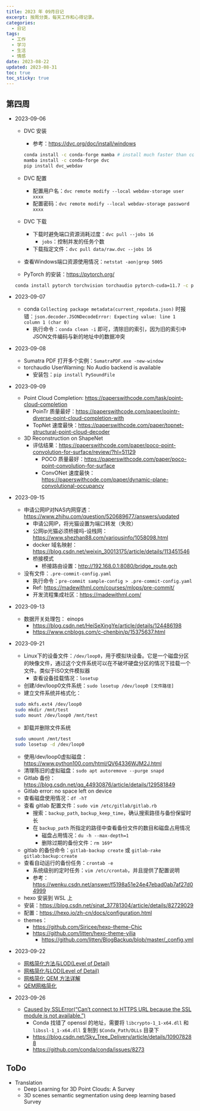 ```yaml
---
title: 2023 年 09月日记
excerpt: 按周分类，每天工作和心得记录。
categories:
  - 日记
tags:
  - 工作
  - 学习
  - 生活
  - 情感
date: 2023-08-22
updated: 2023-08-31
toc: true
toc_sticky: true
---
```


## 第四周

- 2023-09-06
    - DVC 安装
	    - 参考：https://dvc.org/doc/install/windows

	    ```bash
	    conda install -c conda-forge mamba # install much faster than conda
	    mamba install -c conda-forge dvc
	    pip install dvc_webdav
	    ```

    - DVC 配置
        - 配置用户名：`dvc remote modify --local webdav-storage user xxxx`
        - 配置密码：`dvc remote modify --local webdav-storage password xxxx`
    - DVC 下载
        - 下载时避免端口资源消耗过度：`dvc pull --jobs 16`
          - `jobs`：控制并发的任务个数
        - 下载指定文件：`dvc pull data/raw.dvc --jobs 16`
    - 查看Windows端口资源使用情况：`netstat -aon|grep 5005`
    - PyTorch 的安装：https://pytorch.org/
    
    ```bash
    conda install pytorch torchvision torchaudio pytorch-cuda=11.7 -c pytorch -c nvidia
    ```
    
- 2023-09-07
    - conda `Collecting package metadata(current_repodata.json)` 时报错：`json.decoder.JSONDecodeError: Expecting value: line 1 column 1 (char 0)`
        - 执行命令：`conda clean -i` 即可，清除旧的索引，因为旧的索引中JSON文件编码与新的地址中的数据冲突
- 2023-09-08
    - Sumatra PDF 打开多个实例：`SumatraPDF.exe -new-window`
    - torchaudio UserWarning: No Audio backend is available
        - 安装包：`pip install PySoundFile`
- 2023-09-09
    - Point Cloud Completion: https://paperswithcode.com/task/point-cloud-completion
        - PoinTr 质量最好：https://paperswithcode.com/paper/pointr-diverse-point-cloud-completion-with
        - TopNet 速度最快：https://paperswithcode.com/paper/topnet-structural-point-cloud-decoder
    - 3D Reconstruction on ShapeNet
        - 评估结果：https://paperswithcode.com/paper/poco-point-convolution-for-surface/review/?hl=51129
            - POCO 质量最好：https://paperswithcode.com/paper/poco-point-convolution-for-surface
            - ConvONet 速度最快：https://paperswithcode.com/paper/dynamic-plane-convolutional-occupancy
- 2023-09-15
    - 申请公网IP对NAS内网穿透：https://www.zhihu.com/question/520689677/answers/updated
        - 申请公网IP，将光猫设置为端口转发（失败）
        - 公网ip光猫必须桥接吗-设栈网：https://www.shezhan88.com/variousinfo/1058098.html
        - docker 域名映射：https://blog.csdn.net/weixin_30013175/article/details/113451546
        - 桥接模式
            - 桥接路由设置：http://192.168.0.1:8080/bridge_route.gch
    - 没有文件：`.pre-commit-config.yaml`
        - 执行命令：`pre-commit sample-config > .pre-commit-config.yaml`
        - Ref: https://madewithml.com/courses/mlops/pre-commit/
        - 开发流程集成社区：https://madewithml.com/
- 2023-09-13
    - 数据开关处理包： einops
        - https://blog.csdn.net/HeiSeXingYe/article/details/124486198
        - https://www.cnblogs.com/c-chenbin/p/15375637.html
- 2023-09-21
    - Linux下的设备文件：`/dev/loop0`，用于模拟块设备。它是一个磁盘分区的映像文件，通过这个文件系统可以在不破坏硬盘分区的情况下挂载一个文件。类似于ISO文件模拟器
        - 查看设备挂载情况：`losetup`
    - 创建/dev/loop0文件系统：`sudo losetup /dev/loop0 [文件路径]`
    - 建立文件系统并格式化：
    
    ```bash
    sudo mkfs.ext4 /dev/loop0
    sudo mkdir /mnt/test
    sudo mount /dev/loop0 /mnt/test
    ```
    
    - 卸载并删除文件系统
    
    ```bash
    sudo umount /mnt/test
    sudo losetup -d /dev/loop0
    ```
    
    - 使用/dev/loop0虚拟磁盘：https://www.python100.com/html/QV64336WJM2J.html
    - 清理陈旧的虚拟磁盘：`sudo apt autoremove --purge snapd`
    - Gitlab 备份：https://blog.csdn.net/qq_44930876/article/details/129581849
    - Gitlab error: no space left on device
    - 查看磁盘使用情况：`df -hT`
    - 查看 gitlab 配置文件：`sudo vim /etc/gitlab/gitlab.rb`
        - 搜索：`backup_path`, `backup_keep_time`，确认搜索路径与备份保留时长
        - 在 `backup_path` 所指定的路径中查看备份文件的数目和磁盘占用情况
            - 磁盘占用情况：`du -h --max-depth=1`
            - 删除过期的备份文件：`rm 169*`
    - gitlab 的备份命令：`gitlab-backup create` 或 `gitlab-rake gitlab:backup:create`
    - 查看自动运行的备份任务：`crontab -e`
        - 系统级别的定时任务：`vim /etc/crontab`，并且提供了配置说明
        - 参考：https://wenku.csdn.net/answer/f5198a51e24e47ebad0ab7af27d04999
    - hexo 安装到 WSL 上
    - 安装：https://blog.csdn.net/sinat_37781304/article/details/82729029
    - 配置：https://hexo.io/zh-cn/docs/configuration.html
    - themes：
        - https://github.com/Siricee/hexo-theme-Chic
        - https://github.com/litten/hexo-theme-yilia
            - https://github.com/litten/BlogBackup/blob/master/_config.yml
- 2023-09-22
    - [网格简化方法与LOD(Level of Detail)](https://zhuanlan.zhihu.com/p/444798331)
    - [网格简化与LOD(Level of Detail)](https://zhuanlan.zhihu.com/p/32700416)
    - [网格简化 QEM 方法详解](https://zhuanlan.zhihu.com/p/411865616)
    - [QEM网格简化](https://www.jianshu.com/p/2bf615c38165)
- 2023-09-26
    - [Caused by SSLError(“Can’t connect to HTTPS URL because the SSL module is not available.”)](https://blog.csdn.net/Sky_Tree_Delivery/article/details/109078288)
        - Conda 找错了 openssl 的地址，需要将 `libcrypto-1_1-x64.dll` 和 `libssl-1_1-x64.dll` 复制到 `$Conda_Path/DLLs` 目录下
        - https://blog.csdn.net/Sky_Tree_Delivery/article/details/109078288
        - https://github.com/conda/conda/issues/8273

## ToDo

- Translation
    - Deep Learning for 3D Point Clouds: A Survey
    - 3D scenes semantic segmentation using deep learning based Survey
